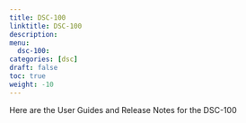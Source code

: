 ```yaml
---
title: DSC-100
linktitle: DSC-100
description: 
menu:
  dsc-100:
categories: [dsc]
draft: false
toc: true
weight: -10
---
```


Here are the User Guides and Release Notes for the DSC-100


